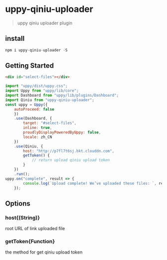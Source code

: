 # uppy-qiniu-uploader
> uppy qiniu uploader plugin

## install
```js
npm i uppy-qiniu-uploader -S
```

## Getting Started
```html
<div id="select-files"></div>
```
```js
import "uppy/dist/uppy.css";
import Uppy from "uppy/lib/core";
import Dashboard from "uppy/lib/plugins/Dashboard";
import Qiniu from "uppy-qiniu-uploader";
const uppy = Uppy({
    autoProceed: false
    })
    .use(Dashboard, {
        target: "#select-files",
        inline: true,
        proudlyDisplayPoweredByUppy: false,
        locale: zh_CN
    })
    .use(Qiniu, {
        host: "http://p7fl7t6sj.bkt.clouddn.com",
        getToken() {
            // return upload qiniu upload token
        }
    })
    .run();
uppy.on("complete", result => {
        console.log(`Upload complete! We’ve uploaded these files: `, result);
    });
```

## Options
### host{(String)}

root URL of link uploaded file 
### getToken{Function}
the method for get qiniu upload token

